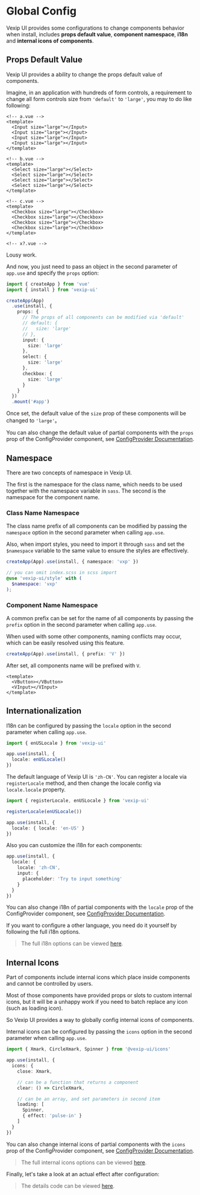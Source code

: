 # Global Config

Vexip UI provides some configurations to change components behavior when install, includes **props default value**, **component namespace**, **i18n** and **internal icons of components**.

## Props Default Value

Vexip UI provides a ability to change the props default value of components.

Imagine, in an application with hundreds of form controls, a requirement to change all form controls size from `'default'` to `'large'`, you may to do like following:

```vue
<!-- a.vue -->
<template>
  <Input size="large"></Input>
  <Input size="large"></Input>
  <Input size="large"></Input>
  <Input size="large"></Input>
</template>

<!-- b.vue -->
<template>
  <Select size="large"></Select>
  <Select size="large"></Select>
  <Select size="large"></Select>
  <Select size="large"></Select>
</template>

<!-- c.vue -->
<template>
  <Checkbox size="large"></Checkbox>
  <Checkbox size="large"></Checkbox>
  <Checkbox size="large"></Checkbox>
  <Checkbox size="large"></Checkbox>
</template>

<!-- x?.vue -->
```

Lousy work.

And now, you just need to pass an object in the second parameter of `app.use` and specify the `props` option:

```ts
import { createApp } from 'vue'
import { install } from 'vexip-ui'

createApp(App)
  .use(install, {
    props: {
      // The props of all components can be modified via 'default'
      // default: {
      //   size: 'large'
      // },
      input: {
        size: 'large'
      },
      select: {
        size: 'large'
      },
      checkbox: {
        size: 'large'
      }
    }
  })
  .mount('#app')
```

Once set, the default value of the `size` prop of these components will be changed to `'large'`。

You can also change the default value of partial components with the `props` prop of the ConfigProvider component, see [ConfigProvider Documentation](/en-US/component/config-provider).

## Namespace

There are two concepts of namespace in Vexip UI.

The first is the namespace for the class name, which needs to be used together with the namespace variable in `sass`. The second is the namespace for the component name.

### Class Name Namespace

The class name prefix of all components can be modified by passing the `namespace` option in the second parameter when calling `app.use`.

Also, when import styles, you need to import it through `sass` and set the `$namespace` variable to the same value to ensure the styles are effectively.

```ts
createApp(App).use(install, { namespace: 'vxp' })
```

```scss
// you can omit index.scss in scss import
@use 'vexip-ui/style' with (
  $namespace: 'vxp'
);
```

### Component Name Namespace

A common prefix can be set for the name of all components by passing the `prefix` option in the second parameter when calling `app.use`.

When used with some other components, naming conflicts may occur, which can be easily resolved using this feature.

```ts
createApp(App).use(install, { prefix: 'V' })
```

After set, all components name will be prefixed with `V`.

```vue
<template>
  <VButton></VButton>
  <VInput></VInput>
</template>
```

## Internationalization

I18n can be configured by passing the `locale` option in the second parameter when calling `app.use`.

```ts
import { enUSLocale } from 'vexip-ui'

app.use(install, {
  locale: enUSLocale()
})
```

The default language of Vexip UI is `'zh-CN'`. You can register a locale via `registerLocale` method, and then change the locale config via `locale.locale` property.

```ts
import { registerLocale, enUSLocale } from 'vexip-ui'

registerLocale(enUSLocale())

app.use(install, {
  locale: { locale: 'en-US' }
})
```

Also you can customize the i18n for each components:

```ts
app.use(install, {
  locale: {
    locale: 'zh-CN',
    input: {
      placeholder: 'Try to input something'
    }
  }
})
```

You can also change i18n of partial components with the `locale` prop of the ConfigProvider component, see [ConfigProvider Documentation](/en-US/component/config-provider).

If you want to configure a other language, you need do it yourself by following the full i18n options.

> The full i18n options can be viewed [here](https://github.com/vexip-ui/vexip-ui/blob/main/common/config/src/locale/helper.ts#L5).

## Internal Icons

Part of components include internal icons which place inside components and cannot be controlled by users.

Most of those components have provided props or slots to custom internal icons, but it will be a unhappy work if you need to batch replace any icon (such as loading icon).

So Vexip UI provides a way to globally config internal icons of components.

Internal icons can be configured by passing the `icons` option in the second parameter when calling `app.use`.

```ts
import { Xmark, CircleXmark, Spinner } from '@vexip-ui/icons'

app.use(install, {
  icons: {
    close: Xmark,

    // can be a function that returns a component
    clear: () => CircleXmark,

    // can be an array, and set parameters in second item
    loading: [
      Spinner,
      { effect: 'pulse-in' }
    ]
  }
})
```

You can also change internal icons of partial components with the `icons` prop of the ConfigProvider component, see [ConfigProvider Documentation](/en-US/component/config-provider).

> The full internal icons options can be viewed [here](https://github.com/vexip-ui/vexip-ui/blob/main/common/config/src/icons.ts#L88).

Finally, let's take a look at an actual effect after configuration:

<IconDemo></IconDemo>

> The details code can be viewed [here](https://github.com/vexip-ui/vexip-ui/blob/main/docs/common/icon-demo).
